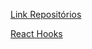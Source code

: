 [Link Repositórios](https://github.com/cod3rcursos/curso-react-redux)

[React Hooks](https://reactjs.org/docs/hooks-intro.html)